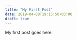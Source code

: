 ```yaml
---
title: "My First Post"
date: 2019-04-08T19:15:50+03:00
draft: true
---
```


My first post goes here.